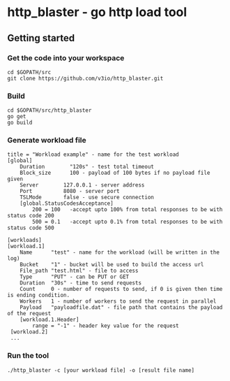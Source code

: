 # http_blaster - go http load tool

## Getting started

### Get the code into your workspace
    cd $GOPATH/src
    git clone https://github.com/v3io/http_blaster.git

### Build
    cd $GOPATH/src/http_blaster
    go get
    go build

### Generate workload file
    title = "Workload example" - name for the test workload 
    [global]
    	Duration        "120s" - test total timeout
  		Block_size      100 - payload of 100 bytes if no payload file given
	    Server        127.0.0.1 - server address
	    Port          8080 - server port
	    TSLMode       false - use secure connection
	    [global.StatusCodesAcceptance]
        	200 = 100   -accept upto 100% from total responses to be with status code 200
        	500 = 0.1   -accept upto 0.1% from total responses to be with status code 500

    [workloads]
    [workload.1]
      	Name      "test" - name for the workload (will be written in the log)
	    Bucket    "1" - bucket will be used to build the access url
	    File_path "test.html" - file to access
	    Type      "PUT" - can be PUT or GET
	    Duration  "30s" - time to send requests
	    Count     0 - number of requests to send, if 0 is given then time is ending condition.
	    Workers   1 - number of workers to send the request in parallel
      	Payload   "payloadfile.dat" - file path that contains the payload of the request
	    [workload.1.Header]
          	range = "-1" - header key value for the request
     [workload.2]
     ...
     
	    

### Run the tool
    ./http_blaster -c [your workload file] -o [result file name]


